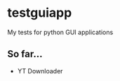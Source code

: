 # testguiapp
My tests for python GUI applications 

<h2>So far...</h2>

<ul>
  <li>YT Downloader</li>
</ul>
